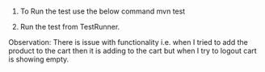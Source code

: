 # 
1. To Run the test use the below command
mvn test

2. Run the test from TestRunner.

Observation:
There is issue with functionality i.e. when I tried to add the product to the cart then it is adding to the cart but when I try to logout cart is showing empty.
